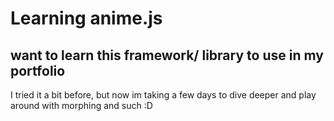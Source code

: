# Learning anime.js

## want to learn this framework/ library to use in my portfolio

I tried it a bit before, but now im taking a few days to dive deeper and play around with morphing and such :D